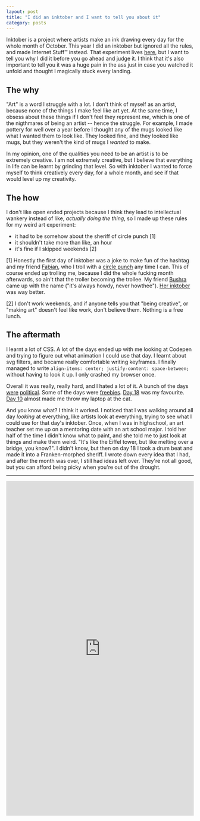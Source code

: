 ```yaml
---
layout: post
title: "I did an inktober and I want to tell you about it"
category: posts
---
```


Inktober is a project where artists make an ink drawing every day for the
whole month of October. This year I did an inktober but ignored all the rules, and
made Internet Stuff™️ instead. That experiment lives [here](https://howthee.glitch.me), but
I want to tell you why I did it before you go ahead and judge it. I
think that it's also important to tell you it was a huge pain in the ass just
in case you watched it unfold and thought I magically stuck every landing.

## The why
"Art" is a word I struggle with a lot. I don't think of myself as an artist, because
none of the things I make feel like art yet. At the same time, I obsess about these
things if I don't feel they represent _me_, which is one of the
nigthmares of being an artist -- hence the struggle. For example, I made pottery for well over a year
before I thought any of the mugs looked like what I wanted them to look like.
They looked fine, and they looked like mugs, but they weren't the kind of mugs
I _wanted_ to make.

In my opinion, one of the qualities you need to be an artist is to be
extremely creative. I am not extremely creative, but I believe that everything
in life can be learnt by grinding that level. So with inktober I wanted to
force myself to think creatively every day, for a whole month, and see if that
would level up my creativity.

## The how
I don't like open ended projects because I think they lead to
intellectual wankery instead of like, _actually doing the thing_, so I made up these rules
for my weird art experiment:

- it had to be somehow about the sheriff of circle punch [1]
- it shouldn't take more than like, an hour
- it's fine if I skipped weekends [2]

[1] Honestly the first day of inktober was a joke to make fun of the hashtag
and my friend [Fabian](https://twitter.com/fabrahamlincoln), who I troll
with a [circle punch](https://www.urbandictionary.com/define.php?term=Circle%20Game)
any time I can. This of course ended up trolling me, because I did the whole fucking month
afterwards, so ain't that the troller becoming the trollee. My friend [Bushra](https://twitter.com/goatsandbacon) came up with the name ("it's always howdy,
never howthee"). [Her inktober](https://twitter.com/search?q=from%3A%40goatsandbacon%20%23inktober&src=typd) was way better.

[2] I don't work weekends, and if anyone tells you that "being creative",
or "making art" doesn't feel like work, don't believe them. Nothing is a free lunch.

## The aftermath
I learnt a lot of CSS. A lot of the days ended up with me looking at Codepen
and trying to figure out what animation I could use that day. I learnt about
svg filters, and became really comfortable writing keyframes. I finally
managed to write `align-items: center; justify-content: space-between;`
without having to look it up. I only crashed my browser once.

Overall it was really, really hard, and I hated a lot of it.
A bunch of the days [were](https://howthee.glitch.me/day-5.html) [political](https://howthee.glitch.me/day-6.html). Some of the days were [freebies](https://howthee.glitch.me/day-8.html). [Day 18](https://howthee.glitch.me/day-18.html)
was my favourite. [Day 10](https://howthee.glitch.me/day-10.html) almost
made me throw my laptop at the cat.

And you know what? I think it worked. I noticed that I was walking around all day
_looking_ at everything, like artists look at everything, trying to see
what I could use for that day's inktober. Once, when I was in
highschool, an art teacher set me up on a mentoring date with an art school major.
I told her half of the time I didn't know what to paint, and she told me to
just look at things and make them weird. "It's like the Eiffel tower, but like
melting over a bridge, you know?". I didn't know, but then on day 18
I took a drum beat and made it into a Franken-morphed sheriff. I wrote down
every idea that I had, and after the month was over, I still had ideas left over.
They're not all good, but you can afford being picky when you're out of the drought.

<hr>
<div class="glitch-embed-wrap" style="height: 900px; width: 100%;">
  <iframe
    allow="geolocation; microphone; camera; midi; encrypted-media"
    src="https://glitch.com/embed/#!/embed/howthee?path=README.md&previewSize=100"
    alt="howthee on Glitch"
    style="height: 100%; width: 100%; border: 0;">
  </iframe>
</div>
